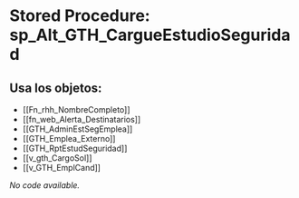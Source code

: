 # Stored Procedure: sp_Alt_GTH_CargueEstudioSeguridad

## Usa los objetos:
- [[Fn_rhh_NombreCompleto]]
- [[fn_web_Alerta_Destinatarios]]
- [[GTH_AdminEstSegEmplea]]
- [[GTH_Emplea_Externo]]
- [[GTH_RptEstudSeguridad]]
- [[v_gth_CargoSol]]
- [[v_GTH_EmplCand]]

*No code available.*
